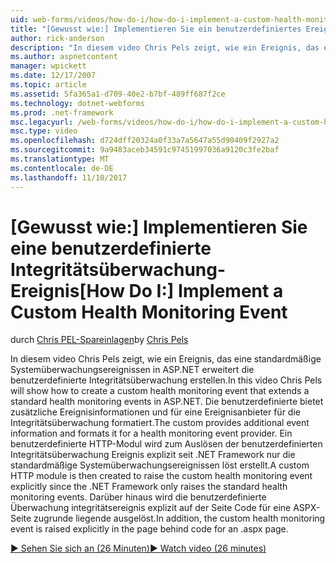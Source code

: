 ```yaml
---
uid: web-forms/videos/how-do-i/how-do-i-implement-a-custom-health-monitoring-event
title: "[Gewusst wie:] Implementieren Sie ein benutzerdefiniertes Ereignis für die Integritätsüberwachung | Microsoft Docs"
author: rick-anderson
description: "In diesem video Chris Pels zeigt, wie ein Ereignis, das eine standardmäßige Systemüberwachungsereignissen in ASP.NET erweitert die benutzerdefinierte Integritätsüberwachung erstellen. Die benutzerdefinierte Pro..."
ms.author: aspnetcontent
manager: wpickett
ms.date: 12/17/2007
ms.topic: article
ms.assetid: 5fa365a1-d709-40e2-b7bf-489ff687f2ce
ms.technology: dotnet-webforms
ms.prod: .net-framework
msc.legacyurl: /web-forms/videos/how-do-i/how-do-i-implement-a-custom-health-monitoring-event
msc.type: video
ms.openlocfilehash: d724dff20324a0f33a7a5647a55d90409f2927a2
ms.sourcegitcommit: 9a9483aceb34591c97451997036a9120c3fe2baf
ms.translationtype: MT
ms.contentlocale: de-DE
ms.lasthandoff: 11/10/2017
---
```

<a name="how-do-i-implement-a-custom-health-monitoring-event"></a><span data-ttu-id="4397a-104">[Gewusst wie:] Implementieren Sie eine benutzerdefinierte Integritätsüberwachung-Ereignis</span><span class="sxs-lookup"><span data-stu-id="4397a-104">[How Do I:] Implement a Custom Health Monitoring Event</span></span>
====================
<span data-ttu-id="4397a-105">durch [Chris PEL-Spareinlagen](https://twitter.com/chrispels)</span><span class="sxs-lookup"><span data-stu-id="4397a-105">by [Chris Pels](https://twitter.com/chrispels)</span></span>

<span data-ttu-id="4397a-106">In diesem video Chris Pels zeigt, wie ein Ereignis, das eine standardmäßige Systemüberwachungsereignissen in ASP.NET erweitert die benutzerdefinierte Integritätsüberwachung erstellen.</span><span class="sxs-lookup"><span data-stu-id="4397a-106">In this video Chris Pels will show how to create a custom health monitoring event that extends a standard health monitoring events in ASP.NET.</span></span> <span data-ttu-id="4397a-107">Die benutzerdefinierte bietet zusätzliche Ereignisinformationen und für eine Ereignisanbieter für die Integritätsüberwachung formatiert.</span><span class="sxs-lookup"><span data-stu-id="4397a-107">The custom provides additional event information and formats it for a health monitoring event provider.</span></span> <span data-ttu-id="4397a-108">Ein benutzerdefinierte HTTP-Modul wird zum Auslösen der benutzerdefinierten Integritätsüberwachung Ereignis explizit seit .NET Framework nur die standardmäßige Systemüberwachungsereignissen löst erstellt.</span><span class="sxs-lookup"><span data-stu-id="4397a-108">A custom HTTP module is then created to raise the custom health monitoring event explicitly since the .NET Framework only raises the standard health monitoring events.</span></span> <span data-ttu-id="4397a-109">Darüber hinaus wird die benutzerdefinierte Überwachung integritätsereignis explizit auf der Seite Code für eine ASPX-Seite zugrunde liegende ausgelöst.</span><span class="sxs-lookup"><span data-stu-id="4397a-109">In addition, the custom health monitoring event is raised explicitly in the page behind code for an .aspx page.</span></span>

[<span data-ttu-id="4397a-110">&#9654; Sehen Sie sich an (26 Minuten)</span><span class="sxs-lookup"><span data-stu-id="4397a-110">&#9654; Watch video (26 minutes)</span></span>](https://channel9.msdn.com/Blogs/ASP-NET-Site-Videos/how-do-i-implement-a-custom-health-monitoring-event)
